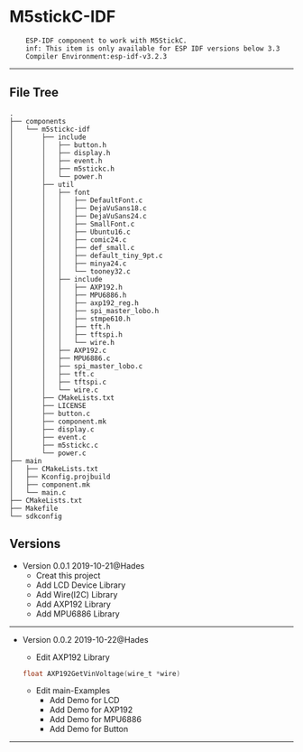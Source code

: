 # M5stickC-IDF
		ESP-IDF component to work with M5StickC.
		inf: This item is only available for ESP IDF versions below 3.3
		Compiler Environment:esp-idf-v3.2.3

---
## File Tree
```
.
├── components
│   └── m5stickc-idf
│       ├── include
│       │   ├── button.h
│       │   ├── display.h
│       │   ├── event.h
│       │   ├── m5stickc.h
│       │   └── power.h
│       ├── util
│       │   ├── font
│       │   │   ├── DefaultFont.c
│       │   │   ├── DejaVuSans18.c
│       │   │   ├── DejaVuSans24.c
│       │   │   ├── SmallFont.c
│       │   │   ├── Ubuntu16.c
│       │   │   ├── comic24.c
│       │   │   ├── def_small.c
│       │   │   ├── default_tiny_9pt.c
│       │   │   ├── minya24.c
│       │   │   └── tooney32.c
│       │   ├── include
│       │   │   ├── AXP192.h
│       │   │   ├── MPU6886.h
│       │   │   ├── axp192_reg.h
│       │   │   ├── spi_master_lobo.h
│       │   │   ├── stmpe610.h
│       │   │   ├── tft.h
│       │   │   ├── tftspi.h
│       │   │   └── wire.h
│       │   ├── AXP192.c
│       │   ├── MPU6886.c
│       │   ├── spi_master_lobo.c
│       │   ├── tft.c
│       │   ├── tftspi.c
│       │   └── wire.c
│       ├── CMakeLists.txt
│       ├── LICENSE
│       ├── button.c
│       ├── component.mk
│       ├── display.c
│       ├── event.c
│       ├── m5stickc.c
│       └── power.c
├── main
│   ├── CMakeLists.txt
│   ├── Kconfig.projbuild
│   ├── component.mk
│   └── main.c
├── CMakeLists.txt
├── Makefile
└── sdkconfig
```

## Versions
* Version 0.0.1 2019-10-21@Hades
	* Creat this project
	* Add LCD Device Library
	* Add Wire(I2C) Library
	* Add AXP192 Library
	* Add MPU6886 Library
---
* Version 0.0.2 2019-10-22@Hades
	* Edit AXP192 Library 
	```C
	float AXP192GetVinVoltage(wire_t *wire)
	```

	* Edit main-Examples 
		* Add Demo for LCD
		* Add Demo for AXP192
		* Add Demo for MPU6886
		* Add Demo for Button
---

